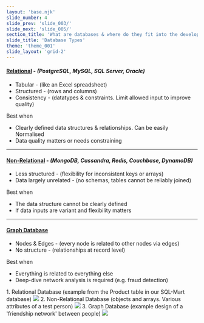 ```yaml
---
layout: 'base.njk'
slide_number: 4
slide_prev: 'slide_003/'
slide_next: 'slide_005/'
section_title: 'What are databases & where do they fit into the development model?'
slide_title: 'Database Types'
theme: 'theme_001'
slide_layout: 'grid-2'
---
```


<section class="slide__text">

#### <u>Relational</u> - *(PostgreSQL, MySQL, SQL Server, Oracle)*
- Tabular - <span>(like an Excel spreadsheet)</span>
- Structured - <span>(rows and columns)</span>
- Consistency - <span>(datatypes & constraints.  Limit allowed input to improve quality)</span>

<span>Best when</span>
- <span>Clearly defined data structures & relationships.  Can be easily Normalised</span>
- <span>Data quality matters or needs constraining</span>

---

#### <u>Non-Relational</u> - *(MongoDB, Cassandra, Redis, Couchbase, DynamoDB)*
- Less structured - <span>(flexibility for inconsistent keys or arrays)</span>
- Data largely unrelated - <span>(no schemas, tables cannot be reliably joined)</span>

<span>Best when</span>
- <span>The data structure cannot be clearly defined</span>
- <span>If data inputs are variant and flexibility matters</span>

---

#### <u>Graph Database</u>
- Nodes & Edges - <span>(every node is related to other nodes via edges)</span>
- No structure - <span>(relationships at record level)</span>

<span>Best when</span>
- <span> Everything is related to everything else</span>
- <span> Deep-dive network analysis is required (e.g. fraud detection)</span>

</section>

<section class="slide__images">
<caption>1. Relational Database (example from the Product table in our SQL-Mart database)</caption>
<img src="{{ '../../images/001_Database_Types_Relational.png' | url }}" />
<caption>2. Non-Relational Database (objects and arrays. Various attributes of a test person)</caption>
<img src="{{ '../../images/001_Database_Types_Non_Relational.png' | url }}" />
<caption>3. Graph Database (example design of a 'friendship network' between people)</caption>
<img src="{{ '../../images/001_Database_Types_Graph.png' | url }}" />
</section>

